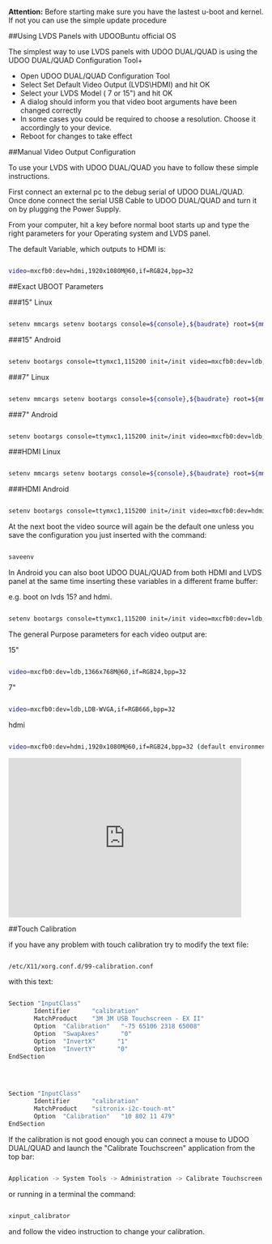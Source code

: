 **Attention:** Before starting make sure you have the lastest u-boot and kernel. If not you can use the simple update procedure

##Using LVDS Panels with UDOOBuntu official OS

The simplest way to use LVDS panels with UDOO DUAL/QUAD is using the UDOO DUAL/QUAD Configuration Tool+

* Open UDOO DUAL/QUAD Configuration Tool
* Select Set Default Video Output (LVDS\HDMI) and hit OK
* Select your LVDS Model ( 7 or 15") and hit OK
* A dialog should inform you that video boot arguments have been changed correctly
* In some cases you could be required to choose a resolution. Choose it accordingly to your device.
* Reboot for changes to take effect

##Manual Video Output Configuration

To use your LVDS with UDOO DUAL/QUAD you have to follow these simple instructions.

First connect an external pc to the debug serial of UDOO DUAL/QUAD. Once done connect the serial USB Cable to UDOO DUAL/QUAD and turn it on by plugging the Power Supply.

From your computer, hit a key before normal boot starts up and type the right parameters for your Operating system and LVDS panel.

The default Variable, which outputs to HDMI is:

```bash

video=mxcfb0:dev=hdmi,1920x1080M@60,if=RGB24,bpp=32

```

##Exact UBOOT Parameters

###15" Linux

```bash

setenv mmcargs setenv bootargs console=${console},${baudrate} root=${mmcroot} ${hdmi_patch} fbmem=24M video=mxcfb0:dev=ldb,LDB-WXGA,if=RGB24,bpp=32

```

###15" Android

```bash

setenv bootargs console=ttymxc1,115200 init=/init video=mxcfb0:dev=ldb,1366x768M@60,if=RGB24,bpp=32 video=mxcfb1:off video=mxcfb2:off fbmem=28M vmalloc=400M androidboot.console=ttymxc1 androidboot.hardware=freescale mem=1024M

```


###7" Linux

```bash

setenv mmcargs setenv bootargs console=${console},${baudrate} root=${mmcroot} ${hdmi_patch} fbmem=24M video=mxcfb0:dev=ldb,LDB-WVGA,if=RGB666,bpp=32

```

###7" Android

```bash

setenv bootargs console=ttymxc1,115200 init=/init video=mxcfb0:dev=ldb,LDB-WVGA,if=RGB666,bpp=32 video=mxcfb1:off video=mxcfb2:off fbmem=28M vmalloc=400M androidboot.console=ttymxc1 androidboot.hardware=freescale mem=1024M

```

###HDMI Linux

```bash

setenv mmcargs setenv bootargs console=${console},${baudrate} root=${mmcroot} ${hdmi_patch} fbmem=24M video=mxcfb0:dev=hdmi,1920x1080M@60,bpp=32

```

###HDMI Android

```bash

setenv bootargs console=ttymxc1,115200 init=/init video=mxcfb0:dev=hdmi,1920x1080M@60,if=RGB24,bpp=32 video=mxcfb1:off video=mxcfb2:off fbmem=28M vmalloc=400M androidboot.console=ttymxc1 androidboot.hardware=freescale mem=1024M

```

At the next boot the video source will again be the default one unless you save the configuration you just inserted with the command:

```bash

saveenv

```

In Android you can also boot UDOO DUAL/QUAD from both HDMI and LVDS panel at the same time inserting these variables in a different frame buffer:

e.g. boot on lvds 15? and hdmi.

```bash

setenv bootargs console=ttymxc1,115200 init=/init video=mxcfb0:dev=ldb,LDB-WVGA,if=RGB666,bpp=32 video=mxcfb1:dev=hdmi,1920x1080M@60,if=RGB24,bpp=32 video=mxcfb2:off fbmem=28M vmalloc=400M androidboot.console=ttymxc1  androidboot.hardware=freescale mem=1024M

```

The general Purpose parameters for each video output are:

15"

```bash

video=mxcfb0:dev=ldb,1366x768M@60,if=RGB24,bpp=32

```

7" 

```bash

video=mxcfb0:dev=ldb,LDB-WVGA,if=RGB666,bpp=32

```

hdmi

```bash

video=mxcfb0:dev=hdmi,1920x1080M@60,if=RGB24,bpp=32 (default environment variable)

```

<iframe width="460" height="315" src="https://www.youtube.com/embed/7CYsKJ1kqsk" frameborder="0" allowfullscreen></iframe>

##Touch Calibration

if you have any problem with touch calibration try to modify the text file:

```bash

/etc/X11/xorg.conf.d/99-calibration.conf

```

with this text:

```bash

Section "InputClass"
       Identifier      "calibration"
       MatchProduct    "3M 3M USB Touchscreen - EX II"
       Option  "Calibration"   "-75 65106 2318 65008"
       Option  "SwapAxes"      "0"
       Option  "InvertX"      "1"
       Option  "InvertY"      "0"
EndSection

```

<br />

```bash

Section "InputClass"
       Identifier      "calibration"
       MatchProduct    "sitronix-i2c-touch-mt"
       Option  "Calibration"   "10 802 11 479"
EndSection

```

If the calibration is not good enough you can connect a mouse to UDOO DUAL/QUAD and launch the "Calibrate Touchscreen" application from the top bar:

```bash

Application -> System Tools -> Administration -> Calibrate Touchscreen

```

or running in a terminal the command:

```bash

xinput_calibrator

```

and follow the video instruction to change your calibration.






